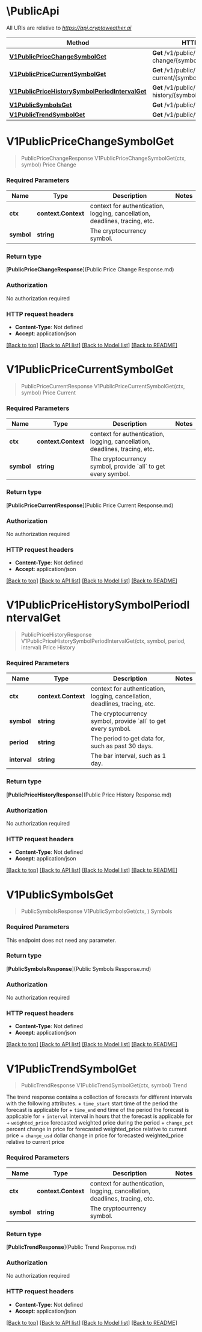 # \PublicApi

All URIs are relative to *https://api.cryptoweather.ai*

Method | HTTP request | Description
------------- | ------------- | -------------
[**V1PublicPriceChangeSymbolGet**](PublicApi.md#V1PublicPriceChangeSymbolGet) | **Get** /v1/public/price-change/{symbol} | Price Change
[**V1PublicPriceCurrentSymbolGet**](PublicApi.md#V1PublicPriceCurrentSymbolGet) | **Get** /v1/public/price-current/{symbol} | Price Current
[**V1PublicPriceHistorySymbolPeriodIntervalGet**](PublicApi.md#V1PublicPriceHistorySymbolPeriodIntervalGet) | **Get** /v1/public/price-history/{symbol}/{period}/{interval} | Price History
[**V1PublicSymbolsGet**](PublicApi.md#V1PublicSymbolsGet) | **Get** /v1/public/symbols | Symbols
[**V1PublicTrendSymbolGet**](PublicApi.md#V1PublicTrendSymbolGet) | **Get** /v1/public/trend/{symbol} | Trend


# **V1PublicPriceChangeSymbolGet**
> PublicPriceChangeResponse V1PublicPriceChangeSymbolGet(ctx, symbol)
Price Change



### Required Parameters

Name | Type | Description  | Notes
------------- | ------------- | ------------- | -------------
 **ctx** | **context.Context** | context for authentication, logging, cancellation, deadlines, tracing, etc.
  **symbol** | **string**| The cryptocurrency symbol. | 

### Return type

[**PublicPriceChangeResponse**](Public Price Change Response.md)

### Authorization

No authorization required

### HTTP request headers

 - **Content-Type**: Not defined
 - **Accept**: application/json

[[Back to top]](#) [[Back to API list]](../README.md#documentation-for-api-endpoints) [[Back to Model list]](../README.md#documentation-for-models) [[Back to README]](../README.md)

# **V1PublicPriceCurrentSymbolGet**
> PublicPriceCurrentResponse V1PublicPriceCurrentSymbolGet(ctx, symbol)
Price Current



### Required Parameters

Name | Type | Description  | Notes
------------- | ------------- | ------------- | -------------
 **ctx** | **context.Context** | context for authentication, logging, cancellation, deadlines, tracing, etc.
  **symbol** | **string**| The cryptocurrency symbol, provide &#x60;all&#x60; to get every symbol. | 

### Return type

[**PublicPriceCurrentResponse**](Public Price Current Response.md)

### Authorization

No authorization required

### HTTP request headers

 - **Content-Type**: Not defined
 - **Accept**: application/json

[[Back to top]](#) [[Back to API list]](../README.md#documentation-for-api-endpoints) [[Back to Model list]](../README.md#documentation-for-models) [[Back to README]](../README.md)

# **V1PublicPriceHistorySymbolPeriodIntervalGet**
> PublicPriceHistoryResponse V1PublicPriceHistorySymbolPeriodIntervalGet(ctx, symbol, period, interval)
Price History



### Required Parameters

Name | Type | Description  | Notes
------------- | ------------- | ------------- | -------------
 **ctx** | **context.Context** | context for authentication, logging, cancellation, deadlines, tracing, etc.
  **symbol** | **string**| The cryptocurrency symbol, provide &#x60;all&#x60; to get every symbol. | 
  **period** | **string**| The period to get data for, such as past 30 days. | 
  **interval** | **string**| The bar interval, such as 1 day. | 

### Return type

[**PublicPriceHistoryResponse**](Public Price History Response.md)

### Authorization

No authorization required

### HTTP request headers

 - **Content-Type**: Not defined
 - **Accept**: application/json

[[Back to top]](#) [[Back to API list]](../README.md#documentation-for-api-endpoints) [[Back to Model list]](../README.md#documentation-for-models) [[Back to README]](../README.md)

# **V1PublicSymbolsGet**
> PublicSymbolsResponse V1PublicSymbolsGet(ctx, )
Symbols



### Required Parameters
This endpoint does not need any parameter.

### Return type

[**PublicSymbolsResponse**](Public Symbols Response.md)

### Authorization

No authorization required

### HTTP request headers

 - **Content-Type**: Not defined
 - **Accept**: application/json

[[Back to top]](#) [[Back to API list]](../README.md#documentation-for-api-endpoints) [[Back to Model list]](../README.md#documentation-for-models) [[Back to README]](../README.md)

# **V1PublicTrendSymbolGet**
> PublicTrendResponse V1PublicTrendSymbolGet(ctx, symbol)
Trend

The trend response contains a collection of forecasts for different intervals with the following attributes.  + `time_start` start time of the period the forecast is applicable for  + `time_end` end time of the period the forecast is applicable for  + `interval` interval in hours that the forecast is applicable for  + `weighted_price` forecasted weighted price during the period  + `change_pct` percent change in price for forecasted weighted_price relative to current price  + `change_usd` dollar change in price for forecasted weighted_price relative to current price

### Required Parameters

Name | Type | Description  | Notes
------------- | ------------- | ------------- | -------------
 **ctx** | **context.Context** | context for authentication, logging, cancellation, deadlines, tracing, etc.
  **symbol** | **string**| The cryptocurrency symbol. | 

### Return type

[**PublicTrendResponse**](Public Trend Response.md)

### Authorization

No authorization required

### HTTP request headers

 - **Content-Type**: Not defined
 - **Accept**: application/json

[[Back to top]](#) [[Back to API list]](../README.md#documentation-for-api-endpoints) [[Back to Model list]](../README.md#documentation-for-models) [[Back to README]](../README.md)

